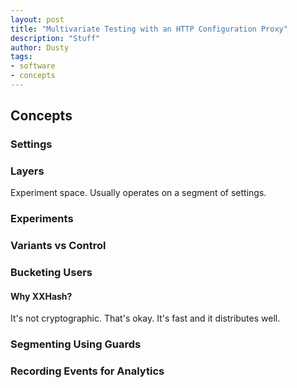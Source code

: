 ```yaml
---
layout: post
title: "Multivariate Testing with an HTTP Configuration Proxy"
description: "Stuff"
author: Dusty
tags:
- software
- concepts
---
```


## Concepts

### Settings

### Layers

Experiment space. Usually operates on a segment of settings.

### Experiments

### Variants vs Control

### Bucketing Users

#### Why XXHash?

It's not cryptographic. That's okay. It's fast and it distributes well.

### Segmenting Using Guards

### Recording Events for Analytics
